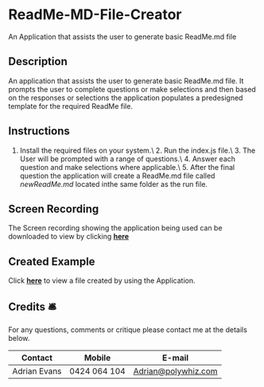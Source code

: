 # ReadMe-MD-File-Creator
An Application that assists the user to generate basic ReadMe.md file

## Description
An application that assists the user to generate basic ReadMe.md file. It prompts the user to complete questions or make selections and then based on the responses or selections the application populates a predesigned template for the required ReadMe file.

## Instructions
1. Install the required files on your system.\ 2. Run the index.js file.\ 3. The User will be prompted with a range of questions.\ 4. Answer each question and make selections where applicable.\ 5. After the final question the application will create a ReadMe.md file called _newReadMe.md_ located inthe same folder as the run file.

## Screen Recording
The Screen recording showing the application being used can be downloaded to view by clicking **[here](https://github.com/AdrianMEvans/ReadMe-MD-File-Creator/blob/main/video/Screen%20Recording.mp4?raw=true)**

## Created Example
Click **[here](https://github.com/AdrianMEvans/ReadMe-MD-File-Creator/blob/main/NewReadMe.md)** to view a file created by using the Application. 


## Credits :bellhop_bell: 
For any questions, comments or critique please contact me at the details below. 

Contact | Mobile | E-mail
------------ | ------------- | ------------
Adrian Evans | 0424 064 104 | Adrian@polywhiz.com
